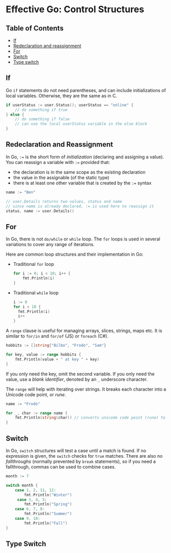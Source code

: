 # Effective Go: Control Structures

## Table of Contents

- [If](#if)
- [Redeclaration and reassignment](#redeclaration-and-assignment)
- [For](#for)
- [Switch](#switch)
- [Type switch](#type-switch)

## If

Go `if` statements do not need parentheses, and can include initializations of local variables. Otherwise, they are the same as in C.

```go
if userStatus := user.Status(); userStatus == "online" {
    // do something if true
} else {
    // do something if false
    // can use the local userStatus variable in the else block
}
```

## Redeclaration and Reassignment

In Go, `:=` is the short form of _initialization_ (declaring and assigning a value). You can reassign a variable with `:=` provided that:

- the declaration is in the same scope as the existing declaration
- the value in the assignable (of the static type)
- there is at least one other variable that is created by the `:=` syntax

```go
name := "Ben"

// user.Details returns two values, status and name
// since name is already declared, := is used here to reassign it
status, name := user.Details()
```

## For

In Go, there is not `do/while` or `while` loop. The `for` loops is used in several variations to cover any range of iterations.

Here are common loop structures and their implementation in Go:

- Traditional `for` loop

  ```go
  for i := 0; i < 10; i++ {
      fmt.Println(i)
  }
  ```

- Traditional `while` loop

  ```go
  i := 0
  for i < 10 {
    fmt.Println(i)
    i++
  }
  ```

A `range` clause is useful for managing arrays, slices, strings, maps etc. It is similar to `for/in` and `for/of` (JS) or `foreach` (C#).

```go
hobbits := []string{"Bilbo", "Frodo", "Sam"}

for key, value := range hobbits {
    fmt.Println(value + " at key " + key)
}
```

If you only need the key, omit the second variable. If you only need the value, use a _blank identifier_, denoted by an `_` underscore character.

The `range` will help with iterating over strings. It breaks each character into a Unicode code point, or _rune_.

```go
name := "Frodo"

for _, char := range name {
    fmt.Println(string(char)) // converts unicode code point (rune) to string
}
```

## Switch

In Go, `switch` structures will test a case until a match is found. If no expression is given, the `switch` checks for `true` matches. There are also no _fallthroughs_ (normally prevented by `break` statements), so if you need a fallthrough, commas can be used to combine cases.

```go
month := 7

switch month {
    case 1, 2, 11, 12:
        fmt.Println("Winter")
     case 3, 4, 5:
        fmt.Println("Spring")
    case 6, 7, 8:
        fmt.Println("Summer")
    case 9, 10:
        fmt.Println("Fall")
}
```

## Type Switch

